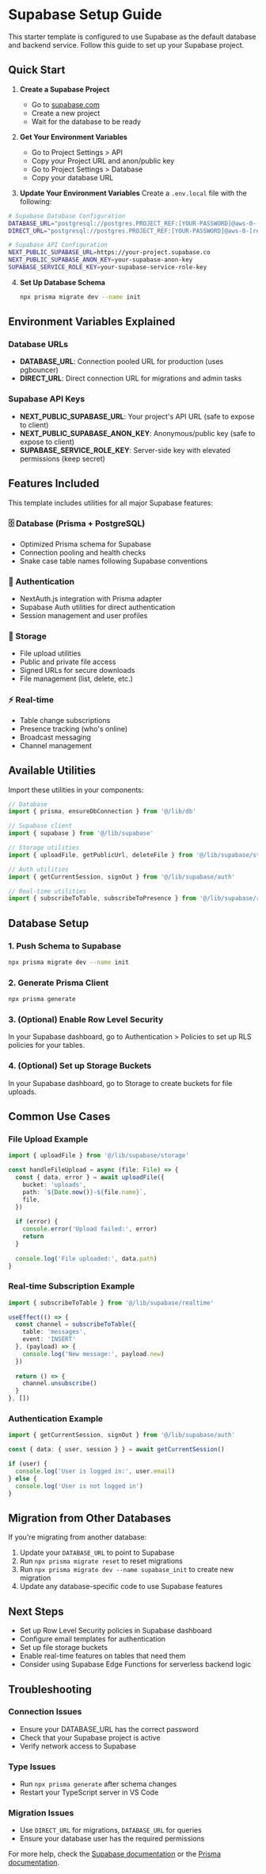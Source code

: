 # Supabase Setup Guide

This starter template is configured to use Supabase as the default database and backend service. Follow this guide to set up your Supabase project.

## Quick Start

1. **Create a Supabase Project**
   - Go to [supabase.com](https://supabase.com)
   - Create a new project
   - Wait for the database to be ready

2. **Get Your Environment Variables**
   - Go to Project Settings > API
   - Copy your Project URL and anon/public key
   - Go to Project Settings > Database
   - Copy your database URL

3. **Update Your Environment Variables**
   Create a `.env.local` file with the following:

```bash
# Supabase Database Configuration
DATABASE_URL="postgresql://postgres.PROJECT_REF:[YOUR-PASSWORD]@aws-0-[region].pooler.supabase.com:6543/postgres?pgbouncer=true&connection_limit=1"
DIRECT_URL="postgresql://postgres.PROJECT_REF:[YOUR-PASSWORD]@aws-0-[region].pooler.supabase.com:5432/postgres"

# Supabase API Configuration  
NEXT_PUBLIC_SUPABASE_URL=https://your-project.supabase.co
NEXT_PUBLIC_SUPABASE_ANON_KEY=your-supabase-anon-key
SUPABASE_SERVICE_ROLE_KEY=your-supabase-service-role-key
```

4. **Set Up Database Schema**
   ```bash
   npx prisma migrate dev --name init
   ```

## Environment Variables Explained

### Database URLs
- **DATABASE_URL**: Connection pooled URL for production (uses pgbouncer)
- **DIRECT_URL**: Direct connection URL for migrations and admin tasks

### Supabase API Keys
- **NEXT_PUBLIC_SUPABASE_URL**: Your project's API URL (safe to expose to client)
- **NEXT_PUBLIC_SUPABASE_ANON_KEY**: Anonymous/public key (safe to expose to client)
- **SUPABASE_SERVICE_ROLE_KEY**: Server-side key with elevated permissions (keep secret)

## Features Included

This template includes utilities for all major Supabase features:

### 🗄️ Database (Prisma + PostgreSQL)
- Optimized Prisma schema for Supabase
- Connection pooling and health checks
- Snake case table names following Supabase conventions

### 🔐 Authentication
- NextAuth.js integration with Prisma adapter
- Supabase Auth utilities for direct authentication
- Session management and user profiles

### 📁 Storage
- File upload utilities
- Public and private file access
- Signed URLs for secure downloads
- File management (list, delete, etc.)

### ⚡ Real-time
- Table change subscriptions
- Presence tracking (who's online)
- Broadcast messaging
- Channel management

## Available Utilities

Import these utilities in your components:

```typescript
// Database
import { prisma, ensureDbConnection } from '@/lib/db'

// Supabase client
import { supabase } from '@/lib/supabase'

// Storage utilities
import { uploadFile, getPublicUrl, deleteFile } from '@/lib/supabase/storage'

// Auth utilities  
import { getCurrentSession, signOut } from '@/lib/supabase/auth'

// Real-time utilities
import { subscribeToTable, subscribeToPresence } from '@/lib/supabase/realtime'
```

## Database Setup

### 1. Push Schema to Supabase
```bash
npx prisma migrate dev --name init
```

### 2. Generate Prisma Client
```bash
npx prisma generate
```

### 3. (Optional) Enable Row Level Security
In your Supabase dashboard, go to Authentication > Policies to set up RLS policies for your tables.

### 4. (Optional) Set up Storage Buckets
In your Supabase dashboard, go to Storage to create buckets for file uploads.

## Common Use Cases

### File Upload Example
```typescript
import { uploadFile } from '@/lib/supabase/storage'

const handleFileUpload = async (file: File) => {
  const { data, error } = await uploadFile({
    bucket: 'uploads',
    path: `${Date.now()}-${file.name}`,
    file,
  })
  
  if (error) {
    console.error('Upload failed:', error)
    return
  }
  
  console.log('File uploaded:', data.path)
}
```

### Real-time Subscription Example
```typescript
import { subscribeToTable } from '@/lib/supabase/realtime'

useEffect(() => {
  const channel = subscribeToTable({
    table: 'messages',
    event: 'INSERT'
  }, (payload) => {
    console.log('New message:', payload.new)
  })
  
  return () => {
    channel.unsubscribe()
  }
}, [])
```

### Authentication Example
```typescript
import { getCurrentSession, signOut } from '@/lib/supabase/auth'

const { data: { user, session } } = await getCurrentSession()

if (user) {
  console.log('User is logged in:', user.email)
} else {
  console.log('User is not logged in')
}
```

## Migration from Other Databases

If you're migrating from another database:

1. Update your `DATABASE_URL` to point to Supabase
2. Run `npx prisma migrate reset` to reset migrations
3. Run `npx prisma migrate dev --name supabase_init` to create new migration
4. Update any database-specific code to use Supabase features

## Next Steps

- Set up Row Level Security policies in Supabase dashboard
- Configure email templates for authentication
- Set up file storage buckets
- Enable real-time features on tables that need them
- Consider using Supabase Edge Functions for serverless backend logic

## Troubleshooting

### Connection Issues
- Ensure your DATABASE_URL has the correct password
- Check that your Supabase project is active
- Verify network access to Supabase

### Type Issues
- Run `npx prisma generate` after schema changes
- Restart your TypeScript server in VS Code

### Migration Issues
- Use `DIRECT_URL` for migrations, `DATABASE_URL` for queries
- Ensure your database user has the required permissions

For more help, check the [Supabase documentation](https://supabase.com/docs) or the [Prisma documentation](https://www.prisma.io/docs). 